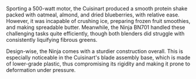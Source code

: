 Sporting a 500-watt motor, the Cuisinart produced a smooth protein shake packed with oatmeal, almond, and dried blueberries, with relative ease. However, it was incapable of crushing ice, preparing frozen fruit smoothies, and making spreadable butter. Meanwhile, the Ninja BN701 handled these challenging tasks quite efficiently, though both blenders did struggle with consistently liquifying fibrous greens.

Design-wise, the Ninja comes with a sturdier construction overall. This is especially noticeable in the Cuisinart's blade assembly base, which is made of lower-grade plastic, thus compromising its rigidity and making it prone to deformation under pressure.